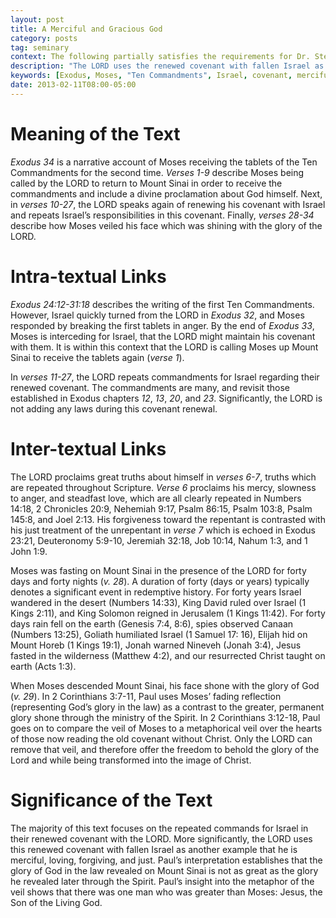 ```yaml
---
layout: post
title: A Merciful and Gracious God
category: posts
tag: seminary
context: The following partially satisfies the requirements for Dr. Steven McKinion's Biblical Hermeneutics class at Southeastern Baptist Theological Seminary.
description: "The LORD uses the renewed covenant with fallen Israel as another example that he is merciful, loving, forgiving, and just; however, his new covenant through Jesus will be even greater."
keywords: [Exodus, Moses, "Ten Commandments", Israel, covenant, merciful, loving, just, forgiving]
date: 2013-02-11T08:00-05:00
---
```


# Meaning of the Text

<cite class="bibleref" title="Exodus 34">Exodus 34</cite> is a narrative account of Moses receiving the tablets of the Ten Commandments for the second time. <cite class="bibleref" title="Exodus 34:1-9">Verses 1-9</cite> describe Moses being called by the LORD to return to Mount Sinai in order to receive the commandments and include a divine proclamation about God himself. Next, in <cite class="bibleref" title="Exodus 34:10-27">verses 10-27</cite>, the LORD speaks again of renewing his covenant with Israel and repeats Israel’s responsibilities in this covenant. Finally, <cite class="bibleref" title="Exodus 34:28-34">verses 28-34</cite> describe how Moses veiled his face which was shining with the glory of the LORD.

# Intra-textual Links

<cite class="bibleref" title="Exodus 24:12-31:18">Exodus 24:12-31:18</cite> describes the writing of the first Ten Commandments. However, Israel quickly turned from the LORD in <cite class="bibleref" title="Exodus 32">Exodus 32</cite>, and Moses responded by breaking the first tablets in anger. By the end of <cite class="bibleref" title="Exodus 33">Exodus 33</cite>, Moses is interceding for Israel, that the LORD might maintain his covenant with them. It is within this context that the LORD is calling Moses up Mount Sinai to receive the tablets again (<cite class="bibleref" title="Exodus 34:1">verse 1</cite>).

In <cite class="bibleref" title="Exodus 34:11-27">verses 11-27</cite>, the LORD repeats commandments for Israel regarding their renewed covenant. The commandments are many, and revisit those established in Exodus chapters <cite class="bibleref" title="Exodus 12">12</cite>, <cite class="bibleref" title="Exodus 13">13</cite>, <cite class="bibleref" title="Exodus 20">20</cite>, and <cite class="bibleref" title="Exodus 23">23</cite>. Significantly, the LORD is not adding any laws during this covenant renewal.

# Inter-textual Links

The LORD proclaims great truths about himself in <cite class="bibleref" title="Exodus 34:6-7">verses 6-7</cite>, truths which are repeated throughout Scripture. <cite class="bibleref" title="Exodus 34:6">Verse 6</cite> proclaims his mercy, slowness to anger, and steadfast love, which are all clearly repeated in Numbers 14:18, 2 Chronicles 20:9, Nehemiah 9:17, Psalm 86:15, Psalm 103:8, Psalm 145:8, and Joel 2:13. His forgiveness toward the repentant is contrasted with his just treatment of the unrepentant in <cite class="bibleref" title="Exodus 34:7">verse 7</cite> which is echoed in Exodus 23:21, Deuteronomy 5:9-10, Jeremiah 32:18, Job 10:14, Nahum 1:3, and 1 John 1:9.

Moses was fasting on Mount Sinai in the presence of the LORD for forty days and forty nights (<cite class="bibleref" title="Exodus 34:28">v. 28</cite>). A duration of forty (days or years) typically denotes a significant event in redemptive history. For forty years Israel wandered in the desert (Numbers 14:33), King David ruled over Israel (1 Kings 2:11), and King Solomon reigned in Jerusalem (1 Kings 11:42). For forty days rain fell on the earth (Genesis 7:4, 8:6), spies observed Canaan (Numbers 13:25), Goliath humiliated Israel (1 Samuel 17: 16), Elijah hid on Mount Horeb (1 Kings 19:1), Jonah warned Nineveh (Jonah 3:4), Jesus fasted in the wilderness (Matthew 4:2), and our resurrected Christ taught on earth (Acts 1:3).

When Moses descended Mount Sinai, his face shone with the glory of God (<cite class="bibleref" title="Exodus 34:29">v. 29</cite>). In 2 Corinthians 3:7-11, Paul uses Moses’ fading reflection (representing God’s glory in the law) as a contrast to the greater, permanent glory shone through the ministry of the Spirit. In 2 Corinthians 3:12-18, Paul goes on to compare the veil of Moses to a metaphorical veil over the hearts of those now reading the old covenant without Christ. Only the LORD can remove that veil, and therefore offer the freedom to behold the glory of the Lord and while being transformed into the image of Christ.

# Significance of the Text

The majority of this text focuses on the repeated commands for Israel in their renewed covenant with the LORD. More significantly, the LORD uses this renewed covenant with fallen Israel as another example that he is merciful, loving, forgiving, and just. Paul’s interpretation establishes that the glory of God in the law revealed on Mount Sinai is not as great as the glory he revealed later through the Spirit. Paul’s insight into the metaphor of the veil shows that there was one man who was greater than Moses: Jesus, the Son of the Living God.
